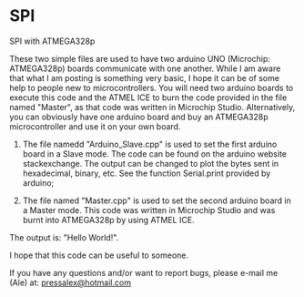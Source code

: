 # SPI
SPI with ATMEGA328p

These two simple files are used to have two arduino UNO (Microchip: ATMEGA328p) boards communicate with one another. While I am aware that what I am posting is something very basic, I hope it can be of some help to people new to microcontrollers. You will need two arduino boards to execute this code and the ATMEL ICE to burn the code provided in the file named "Master", as that code was written in Microchip Studio. Alternatively, you can obviously have one arduino board and buy an ATMEGA328p microcontroller and use it on your own board. 

1) The file namedd "Arduino_Slave.cpp" is used to set the first arduino board in a Slave mode. The code can be found on the arduino website stackexchange. The output can be changed to plot the bytes sent in hexadecimal, binary, etc. See the function Serial.print provided by arduino;

2) The file named "Master.cpp" is used to set the second arduino board in a Master mode. This code was written in Microchip Studio and was burnt into ATMEGA328p by using ATMEL ICE.

The output is: "Hello World!".

I hope that this code can be useful to someone. 

If you have any questions and/or want to report bugs, please e-mail me (Ale) at: pressalex@hotmail.com
